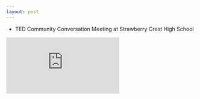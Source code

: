 ```yaml
---
layout: post
---
```


* TED Community Conversation Meeting at Strawberry Crest High School

<div class="embed-responsive embed-responsive-16by9">
<iframe class="embed-responsive-item" src="https://www.youtube-nocookie.com/embed/xn8-cf_O9g0?rel=0" frameborder="0" allowfullscreen></iframe>
</div>
